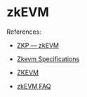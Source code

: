 # zkEVM

References: 

- [ZKP — zkEVM](https://starli.medium.com/zkp-zkevm-a9b046789b4e)
- [Zkevm Specifications](https://github.com/appliedzkp/zkevm-specs)
- [ZKEVM](https://hackmd.io/Hy_nqH4yTOmjjS9nbOArgw)

- [zkEVM FAQ](https://docs.zksync.io/zkevm/#general)

